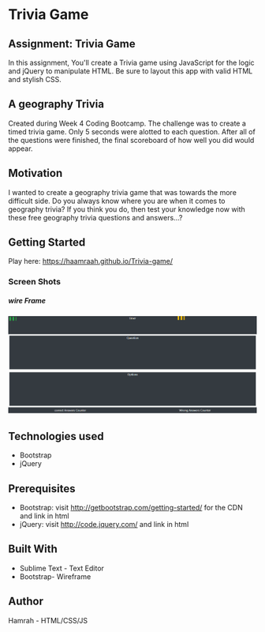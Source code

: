 
# Trivia Game
## Assignment: Trivia Game
In this assignment, You'll create a Trivia game using JavaScript for the logic and jQuery to manipulate HTML. Be sure to layout this app with valid HTML and stylish CSS.



## A geography Trivia
Created during Week 4 Coding Bootcamp. The challenge was to create a timed trivia game. Only 5 seconds were alotted to each question. After all of the questions were finished, the final scoreboard of how well you did would appear.



## Motivation
I wanted to create a geography trivia game that was towards the more difficult side.
Do you always know where you are when it comes to geography trivia? If you think you do, then test your knowledge now with these free geography trivia questions and answers...?

## Getting Started
Play here: https://haamraah.github.io/Trivia-game/

### Screen Shots

##### wire Frame
![screen shot](assets/images/readMeImg.png)



## Technologies used
- Bootstrap
- jQuery

## Prerequisites
- Bootstrap: visit http://getbootstrap.com/getting-started/ for the CDN and link in html
- jQuery: visit http://code.jquery.com/ and link in html

## Built With
- Sublime Text - Text Editor
- Bootstrap- Wireframe

## Author
Hamrah - HTML/CSS/JS
